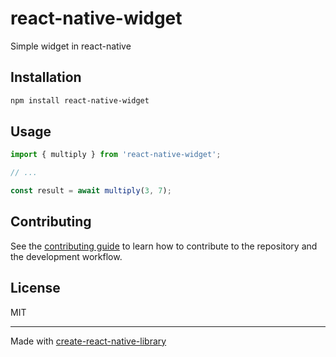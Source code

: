 # react-native-widget

Simple widget in react-native

## Installation

```sh
npm install react-native-widget
```

## Usage


```js
import { multiply } from 'react-native-widget';

// ...

const result = await multiply(3, 7);
```


## Contributing

See the [contributing guide](CONTRIBUTING.md) to learn how to contribute to the repository and the development workflow.

## License

MIT

---

Made with [create-react-native-library](https://github.com/callstack/react-native-builder-bob)
